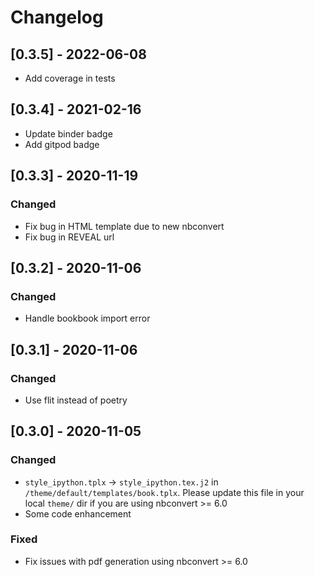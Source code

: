 # Changelog

## [0.3.5] - 2022-06-08

* Add coverage in tests

## [0.3.4] - 2021-02-16

* Update binder badge
* Add gitpod badge

## [0.3.3] - 2020-11-19

### Changed

* Fix bug in HTML template due to new nbconvert
* Fix bug in REVEAL url

## [0.3.2] - 2020-11-06

### Changed

* Handle bookbook import error

## [0.3.1] - 2020-11-06

### Changed

* Use flit instead of poetry

## [0.3.0] - 2020-11-05

### Changed

* `style_ipython.tplx` -> `style_ipython.tex.j2` in `/theme/default/templates/book.tplx`. Please update this file in your local `theme/` dir if you are using nbconvert >= 6.0
* Some code enhancement

### Fixed

* Fix issues with pdf generation using nbconvert >= 6.0
